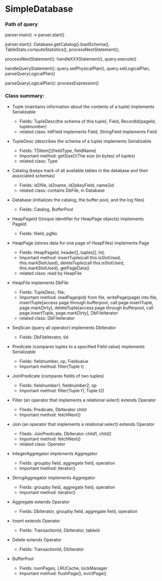 # SimpleDatabase

### Path of query

parser.main() -> parser.start()

parser.start(): Database.getCatalog().loadSchema(), TableStats.computeStatistics(), processNextStatement();

processNextStatement(): handleXXXStatement(), query.execute()

handleQueryStatement(): query.setPhysicalPlan(), query.setLogicalPlan, parseQueryLogicalPlan()

parseQueryLogicalPlan(): processExpression()

### Class summary:
- Tuple (maintains information about the contents of a tuple) implements Serializable
  - Fields: TupleDesc(the schema of this tuple), Field[](data), RecordId(pageId, tuplenumber)
  - related class: IntField implements Field, StringField implements Field

- TupleDesc (describes the schema of a tuple) implements Serializable
  - Fields: TDItem[](fieldType, fieldName)
  - Important method: getSize()(The size (in bytes) of tuples)
  - related class: Type

- Catalog (keeps track of all available tables in the database and their associated schemas)
  - Fields: id2file, id2name, id2pkeyField, name2id
  - related class: contains DbFile, in Database
  
- Database (initializes the catalog, the buffer pool, and the log files)
  - Fields: Catalog, BufferPool

- HeapPageId (Unique identifier for HeapPage objects) implements PageId
  - Fields: fileId, pgNo
  
- HeapPage (stores data for one page of HeapFiles) implements Page
  - Fields: HeapPageId, header[], tuples[], tid;
  - Important method: insertTuple(call this.isSlotUsed, this.markSlotUsed), deleteTuple(call this.isSlotUsed, this.markSlotUsed), getPageData()
  - related class: read by HeapFile

- HeapFile implements DbFile
  - Fields: TupleDesc, file;
  - Important method: readPage(pid) from file, writePage(page) into file, insertTuple[access page through bufferpool, call page.insertTuple, page.markDirty], deleteTuple[access page through bufferpool, call page.insertTuple, page.markDirty], DbFileIterator
  - related class: DbFileIterator

- SeqScan (query all operator) implements DbIterator
  - Fields: DbFileIterator, tid 

- Predicate (compares tuples to a specified Field value) implements Serializable
  - Fields: fieldnumber, op, Fieldvalue
  - Important method: filter(Tuple t)
  
- JoinPredicate (compares fields of two tuples)
  - Fields: fieldnumber1, fieldnumber2, op
  - Important method: filter(Tuple t1, Tuple t2)
  
- Filter (an operator that implements a relational select) extends Operator
  - Fileds: Predicate, DbIterator child
  - Important method: fetchNext()
  
- Join (an operator that implements a relational select) extends Operator
  - Fileds: JoinPredicate, DbIterator child1, child2
  - Important method: fetchNext()
  - related class: Operator

- IntegerAggregator implements Aggregator
  - Fields: groupby field, aggregate field, operation
  - Important method: iterator()
  
- StringAggregator implements Aggregator
  - Fields: groupby field, aggregate field, operation
  - Important method: iterator()
  
- Aggregate extends Operator
  - Fields: DbIterator, groupby field, aggregate field, operation
  
- Insert extends Operator
  - Fields: TransactionId, DbIterator, tableid

- Delete extends Operator
  - Fields: TransactionId, DbIterator

- BufferPool
  - Fields: numPages, LRUCache, lockManager
  - Important method: flushPage(), evictPage()
